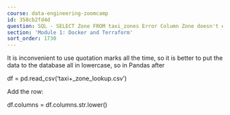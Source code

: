 ```yaml
---
course: data-engineering-zoomcamp
id: 358cb2fd4d
question: SQL - SELECT Zone FROM taxi_zones Error Column Zone doesn't exist
section: 'Module 1: Docker and Terraform'
sort_order: 1730
---
```


It is inconvenient to use quotation marks all the time, so it is better to put the data to the database all in lowercase, so in Pandas after

df = pd.read_csv(‘taxi+_zone_lookup.csv’)

Add the row:

df.columns = df.columns.str.lower()

